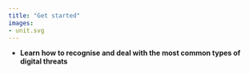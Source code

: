 ```yaml
---
title: "Get started"
images:
- unit.svg
---
```

- **__Learn how to recognise and deal with the most common types of digital threats__**
